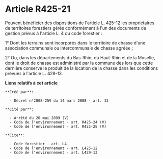 # Article R425-21

Peuvent bénéficier des dispositions de l'article L. 425-12 les propriétaires de territoires forestiers gérés conformément à
l'un des documents de gestion prévus à l'article L. 4 du code forestier : 

1° Dont les terrains sont incorporés dans le territoire de chasse d'une association communale ou intercommunale de chasse
agréée ; 

2° Ou, dans les départements du Bas-Rhin, du Haut-Rhin et de la Moselle, dont le droit de chasse est administré par la
commune dès lors que cette dernière conserve le produit de la location de la chasse dans les conditions prévues à l'article
L. 429-13.

**Liens relatifs à cet article**

	**Créé par**:

	  - Décret n°2008-259 du 14 mars 2008 - art. 13

	**Cité par**:

	  - Arrêté du 20 mai 2009 (V)
	  - Code de l'environnement - art. R425-24 (V)
	  - Code de l'environnement - art. R425-28 (V)

	**Cite**:

	  - Code forestier - art. L4
	  - Code de l'environnement - art. L425-12
	  - Code de l'environnement - art. L429-13

